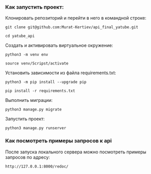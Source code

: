 ### Как запустить проект:

Клонировать репозиторий и перейти в него в командной строке:

```
git clone git@github.com:Murat-Kertiev/api_final_yatube.git
```

```
cd yatube_api
```

Cоздать и активировать виртуальное окружение:

```
python3 -m venv env
```

```
source venv/Scripst/activate
```

Установить зависимости из файла requirements.txt:

```
python3 -m pip install --upgrade pip
```

```
pip install -r requirements.txt
```

Выполнить миграции:

```
python3 manage.py migrate
```

Запустить проект:

```
python3 manage.py runserver
```

### Как посмотреть примеры запросов к api

После запуска локального сервера можно посмотреть примеры запросов по адресу:

```
http://127.0.0.1:8000/redoc/
```